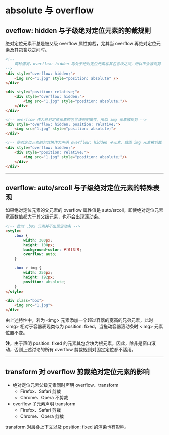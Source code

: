# absolute 与 overflow

## oveflow: hidden 与子级绝对定位元素的剪裁规则

绝对定位元素不总是被父级 overflow 属性剪裁，尤其当 overflow 再绝对定位元素及其包含块之间时。

```html
<!-- 
    两种情况，overflow: hidden 均处于绝对定位元素与其包含块之间，所以不会被裁剪
-->
<div style="overflow: hidden;">
    <img src="1.jpg" style="position: absolute" />
</div>

<div style="position: relative;">
    <div style="overflow: hidden;">
        <img src="1.jpg" style="position: absolute;"/>
    </div>
</div>

<!-- overflow 作为绝对定位元素的包含块声明属性，所以 img 元素被裁剪 -->
<div style="overflow: hidden; position: relative;">
    <img src="1.jpg" style="position: absolute;">
</div>

<!-- 绝对定位元素的包含块作为声明 overflow: hidden 子元素，故而 img 元素被剪裁 -->
<div style="overflow: hidden;">
    <div style="position: relative;">
        <img src="1.jpg" style="position: absolute;"/>
    </div>
</div>
```

---

## overflow: auto/srcoll 与子级绝对定位元素的特殊表现

如果绝对定位元素的父元素的 overflow 属性值是 auto/srcoll，即使绝对定位元素宽高数值都大于其父级元素，也不会出现滚动条。

```html
<!-- 此时 .box 元素并不出现滚动条 -->
<style>
    .box {
        width: 300px;
        height: 100px;
        background-color: #f0f3f9;
        overflow: auto;
    }

    .box > img {
        width: 256px;
        height: 192px;
        position: absolute;
    }
</style>

<div class="box">
    <img src="1.jpg">
</div>
```

由上述特性中，若为 \<img> 元素添加一个超过容器的宽高的兄弟元素，此时 \<img> 相对于容器表现类似为 position: fixed，当拖动容器滚动条时 \<img> 元素位置不变。

**注**，由于声明 position: fixed 的元素其包含块为根元素，因此，除非是窗口滚动，否则上述讨论的所有 overflow 剪裁规则对固定定位都不适用。

---

## transform 对 overflow 剪裁绝对定位元素的影响

- 绝对定位元素父级元素同时声明 overflow、transform
  - Firefox、Safari 剪裁
  - Chrome、Opera 不剪裁
- overflow 子元素声明 transform
  - Firefox、Safari 剪裁
  - Chrome、Opera 剪裁

transform 对层叠上下文以及 position: fixed 的渲染也有影响。
